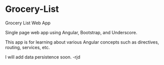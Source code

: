 # Grocery-List
Grocery List Web App

Single page web app using Angular, Bootstrap, and Underscore. 

This app is for learning about various Angular concepts such as directives, routing, services, etc.

I will add data persistence soon. -rjd

